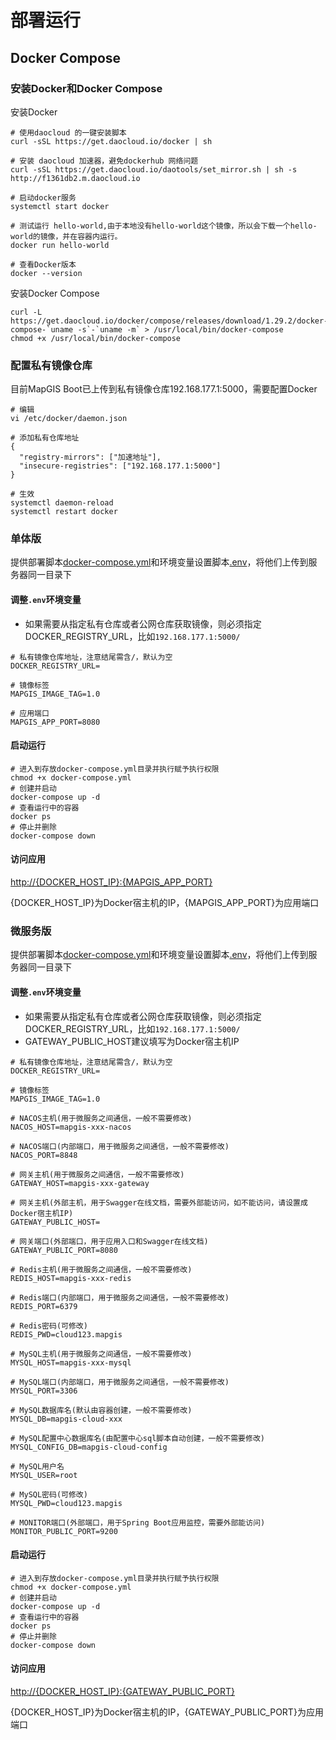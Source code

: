 # 部署运行

## Docker Compose

### 安装Docker和Docker Compose

安装Docker

```shell
# 使用daocloud 的一键安装脚本
curl -sSL https://get.daocloud.io/docker | sh

# 安装 daocloud 加速器，避免dockerhub 网络问题
curl -sSL https://get.daocloud.io/daotools/set_mirror.sh | sh -s http://f1361db2.m.daocloud.io

# 启动docker服务
systemctl start docker

# 测试运行 hello-world,由于本地没有hello-world这个镜像，所以会下载一个hello-world的镜像，并在容器内运行。
docker run hello-world

# 查看Docker版本
docker --version
```

安装Docker Compose
```shell
curl -L https://get.daocloud.io/docker/compose/releases/download/1.29.2/docker-compose-`uname -s`-`uname -m` > /usr/local/bin/docker-compose
chmod +x /usr/local/bin/docker-compose
```

### 配置私有镜像仓库
目前MapGIS Boot已上传到私有镜像仓库192.168.177.1:5000，需要配置Docker
```shell
# 编辑
vi /etc/docker/daemon.json

# 添加私有仓库地址
{
  "registry-mirrors": ["加速地址"],
  "insecure-registries": ["192.168.177.1:5000"]
}

# 生效
systemctl daemon-reload
systemctl restart docker
```
### 单体版
提供部署脚本[docker-compose.yml](http://192.168.200.88/webgis/server/mapgis-boot/blob/master/mapgis-local-packer/docker/linux-x86_64/docker-compose.yml)和环境变量设置脚本[.env](http://192.168.200.88/webgis/server/mapgis-boot/blob/master/mapgis-local-packer/docker/linux-x86_64/.env)，将他们上传到服务器同一目录下

#### 调整`.env`环境变量
- 如果需要从指定私有仓库或者公网仓库获取镜像，则必须指定DOCKER_REGISTRY_URL，比如`192.168.177.1:5000/`
```properties
# 私有镜像仓库地址，注意结尾需含/，默认为空
DOCKER_REGISTRY_URL=

# 镜像标签
MAPGIS_IMAGE_TAG=1.0

# 应用端口
MAPGIS_APP_PORT=8080
```

#### 启动运行
```shell
# 进入到存放docker-compose.yml目录并执行赋予执行权限
chmod +x docker-compose.yml
# 创建并启动
docker-compose up -d
# 查看运行中的容器
docker ps
# 停止并删除
docker-compose down
```

#### 访问应用
[http://{DOCKER_HOST_IP}:{MAPGIS_APP_PORT}](http://{DOCKER_HOST_IP}:{MAPGIS_APP_PORT})

{DOCKER_HOST_IP}为Docker宿主机的IP，{MAPGIS_APP_PORT}为应用端口


### 微服务版
提供部署脚本[docker-compose.yml](http://192.168.200.88/webgis/server/mapgis-boot/blob/master/mapgis-cloud-packer/docker/linux-x86_64/docker-compose.yml)和环境变量设置脚本[.env](http://192.168.200.88/webgis/server/mapgis-boot/blob/master/mapgis-cloud-packer/docker/linux-x86_64/.env)，将他们上传到服务器同一目录下

#### 调整`.env`环境变量
- 如果需要从指定私有仓库或者公网仓库获取镜像，则必须指定DOCKER_REGISTRY_URL，比如`192.168.177.1:5000/`
- GATEWAY_PUBLIC_HOST建议填写为Docker宿主机IP

```properties
# 私有镜像仓库地址，注意结尾需含/，默认为空
DOCKER_REGISTRY_URL=

# 镜像标签
MAPGIS_IMAGE_TAG=1.0

# NACOS主机(用于微服务之间通信，一般不需要修改)
NACOS_HOST=mapgis-xxx-nacos

# NACOS端口(内部端口，用于微服务之间通信，一般不需要修改)
NACOS_PORT=8848

# 网关主机(用于微服务之间通信，一般不需要修改)
GATEWAY_HOST=mapgis-xxx-gateway

# 网关主机(外部主机，用于Swagger在线文档，需要外部能访问，如不能访问，请设置成Docker宿主机IP)
GATEWAY_PUBLIC_HOST=

# 网关端口(外部端口，用于应用入口和Swagger在线文档)
GATEWAY_PUBLIC_PORT=8080

# Redis主机(用于微服务之间通信，一般不需要修改)
REDIS_HOST=mapgis-xxx-redis

# Redis端口(内部端口，用于微服务之间通信，一般不需要修改)
REDIS_PORT=6379

# Redis密码(可修改)
REDIS_PWD=cloud123.mapgis

# MySQL主机(用于微服务之间通信，一般不需要修改)
MYSQL_HOST=mapgis-xxx-mysql

# MySQL端口(内部端口，用于微服务之间通信，一般不需要修改)
MYSQL_PORT=3306

# MySQL数据库名(默认由容器创建，一般不需要修改)
MYSQL_DB=mapgis-cloud-xxx

# MySQL配置中心数据库名(由配置中心sql脚本自动创建，一般不需要修改)
MYSQL_CONFIG_DB=mapgis-cloud-config

# MySQL用户名
MYSQL_USER=root

# MySQL密码(可修改)
MYSQL_PWD=cloud123.mapgis

# MONITOR端口(外部端口，用于Spring Boot应用监控，需要外部能访问)
MONITOR_PUBLIC_PORT=9200
```

#### 启动运行
```shell
# 进入到存放docker-compose.yml目录并执行赋予执行权限
chmod +x docker-compose.yml
# 创建并启动
docker-compose up -d
# 查看运行中的容器
docker ps
# 停止并删除
docker-compose down
```

#### 访问应用
[http://{DOCKER_HOST_IP}:{GATEWAY_PUBLIC_PORT}](http://{DOCKER_HOST_IP}:{GATEWAY_PUBLIC_PORT})

{DOCKER_HOST_IP}为Docker宿主机的IP，{GATEWAY_PUBLIC_PORT}为应用端口